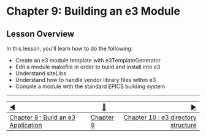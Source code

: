 # Chapter 9: Building an e3 Module

## Lesson Overview

In this lesson, you'll learn how to do the following:
* Create an e3 module template with e3TemplateGenerator
* Edit a module makefile in order to build and install into e3
* Understand siteLibs
* Understand how to handle vendor library files within e3
* Compile a module with the standard EPICS building system





------------------
[:arrow_backward:](chapter8.md)  | [:arrow_up_small:](chapter9.md)  | [:arrow_forward:](chapter10.md)
:--- | --- |---: 
[Chapter 8 : Build an e3 Application](chapter8.md) | [Chapter 9](chapter9.md) | [Chapter 10 : e3 directory structure](chapter10.md)


